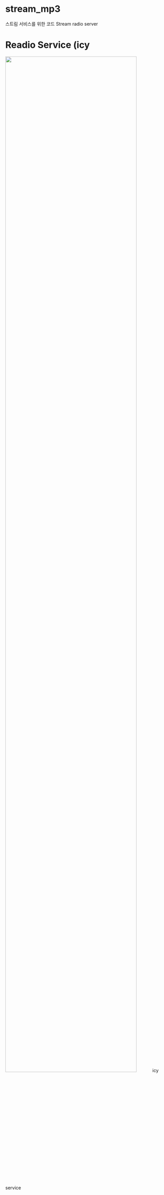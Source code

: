 # stream_mp3


스트림 서비스를 위한 코드
Stream radio server


Readio Service (icy
========
<img src="https://user-images.githubusercontent.com/7522634/70137371-be5fb600-165b-11ea-9b6b-dd73e38231a8.png" width="90%"></img>
icy service
